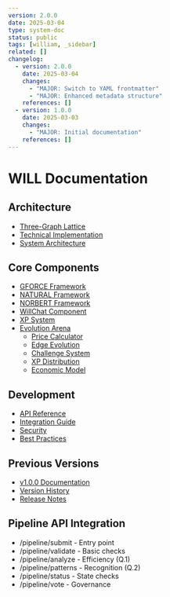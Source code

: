 ```yaml
---
version: 2.0.0
date: 2025-03-04
type: system-doc
status: public
tags: [william, _sidebar]
related: []
changelog:
  - version: 2.0.0
    date: 2025-03-04
    changes:
      - "MAJOR: Switch to YAML frontmatter"
      - "MAJOR: Enhanced metadata structure"
    references: []
  - version: 1.0.0
    date: 2025-03-03
    changes:
      - "MAJOR: Initial documentation"
    references: []
---
```

# WILL Documentation

## Architecture
- [Three-Graph Lattice](Three-Graph-Lattice)
- [Technical Implementation](Technical-Implementation)
- [System Architecture](System-Architecture)

## Core Components
- [GFORCE Framework](GFORCE-Framework)
- [NATURAL Framework](NATURAL-Framework)
- [NORBERT Framework](NORBERT-Framework)
- [WillChat Component](WillChat-Component)
- [XP System](XP-System)
- [Evolution Arena](Evolution-Arena)
  - [Price Calculator](Evolution-Arena#price-calculator)
  - [Edge Evolution](Evolution-Arena#edge-evolution)
  - [Challenge System](Evolution-Arena#challenge-system)
  - [XP Distribution](Evolution-Arena#xp-distribution)
  - [Economic Model](Evolution-Arena#economic-model)

## Development
- [API Reference](API-Reference)
- [Integration Guide](Integration-Guide)
- [Security](Security)
- [Best Practices](Best-Practices)

## Previous Versions
- [v1.0.0 Documentation](v1.0.0-Documentation)
- [Version History](Version-History)
- [Release Notes](Release-Notes)

## Pipeline API Integration
- /pipeline/submit - Entry point
- /pipeline/validate - Basic checks
- /pipeline/analyze - Efficiency (Q.1)
- /pipeline/patterns - Recognition (Q.2)
- /pipeline/status - State checks
- /pipeline/vote - Governance
